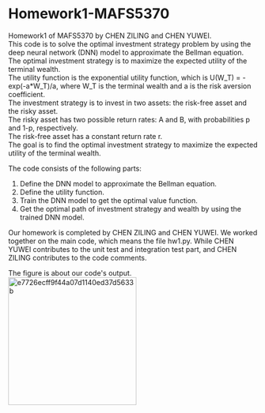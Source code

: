 # Homework1-MAFS5370
Homework1 of MAFS5370 by CHEN ZILING and CHEN YUWEI.  
This code is to solve the optimal investment strategy problem by using the deep neural network (DNN) model to approximate the Bellman equation.  
The optimal investment strategy is to maximize the expected utility of the terminal wealth.   
The utility function is the exponential utility function, which is U(W_T) = -exp(-a*W_T)/a, where W_T is the terminal wealth and a is the risk aversion coefficient.  
The investment strategy is to invest in two assets: the risk-free asset and the risky asset.   
The risky asset has two possible return rates: A and B, with probabilities p and 1-p, respectively.   
The risk-free asset has a constant return rate r.  
The goal is to find the optimal investment strategy to maximize the expected utility of the terminal wealth.  

The code consists of the following parts:
1. Define the DNN model to approximate the Bellman equation.
2. Define the utility function.
3. Train the DNN model to get the optimal value function.
4. Get the optimal path of investment strategy and wealth by using the trained DNN model.

Our homework is completed by CHEN ZILING and CHEN YUWEI. We worked together on the main code, which means the file hw1.py. While CHEN YUWEI contributes to the unit test and integration test part, and CHEN ZILING contributes to the code comments.

The figure is about our code's output.  
<img width="259" alt="e7726ecff9f44a07d1140ed37d5633b" src="https://github.com/user-attachments/assets/1b020404-dd3f-490a-a2aa-76b635919a00" />
